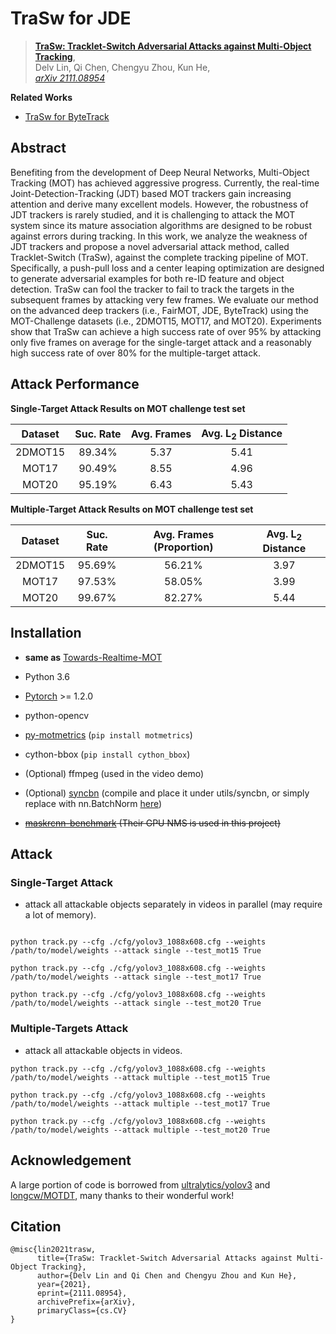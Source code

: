 # TraSw for JDE


> [**TraSw: Tracklet-Switch Adversarial Attacks against Multi-Object Tracking**](https://arxiv.org/abs/2111.08954),            
> Delv Lin, Qi Chen, Chengyu Zhou, Kun He,              
> *[arXiv 2111.08954](https://arxiv.org/abs/2111.08954)*

**Related Works**

* [TraSw for ByteTrack](https://github.com/DerryHub/ByteTrack-attack)

## Abstract

Benefiting from the development of Deep Neural Networks, Multi-Object Tracking (MOT) has achieved aggressive progress. Currently, the real-time Joint-Detection-Tracking (JDT) based MOT trackers gain increasing attention and derive many excellent models. However, the robustness of JDT trackers is rarely studied, and it is challenging to attack the MOT system since its mature association algorithms are designed to be robust against errors during tracking. In this work, we analyze the weakness of JDT trackers and propose a novel adversarial attack method, called Tracklet-Switch (TraSw), against the complete tracking pipeline of MOT. Specifically, a push-pull loss and a center leaping optimization are designed to generate adversarial examples for both re-ID feature and object detection. TraSw can fool the tracker to fail to track the targets in the subsequent frames by attacking very few frames. We evaluate our method on the advanced deep trackers (i.e., FairMOT, JDE, ByteTrack) using the MOT-Challenge datasets (i.e., 2DMOT15, MOT17, and MOT20). Experiments show that TraSw can achieve a high success rate of over 95% by attacking only five frames on average for the single-target attack and a reasonably high success rate of over 80% for the multiple-target attack.

## Attack Performance

**Single-Target Attack Results on MOT challenge test set**

| Dataset | Suc. Rate | Avg. Frames | Avg.  L<sub>2</sub> Distance |
| :-----: | :-------: | :---------: | :--------------------------: |
| 2DMOT15 |  89.34%   |    5.37     |             5.41             |
|  MOT17  |  90.49%   |    8.55     |             4.96             |
|  MOT20  |  95.19%   |    6.43     |             5.43             |

**Multiple-Target Attack Results on MOT challenge test set**

| Dataset | Suc. Rate | Avg.  Frames (Proportion) | Avg. L<sub>2</sub> Distance |
| :-----: | :-------: | :-----------------------: | :-------------------------: |
| 2DMOT15 |  95.69%   |          56.21%           |            3.97             |
|  MOT17  |  97.53%   |          58.05%           |            3.99             |
|  MOT20  |  99.67%   |          82.27%           |            5.44             |

## Installation

* **same as** [Towards-Realtime-MOT](https://github.com/Zhongdao/Towards-Realtime-MOT)

* Python 3.6
* [Pytorch](https://pytorch.org) >= 1.2.0 
* python-opencv
* [py-motmetrics](https://github.com/cheind/py-motmetrics) (`pip install motmetrics`)
* cython-bbox (`pip install cython_bbox`)
* (Optional) ffmpeg (used in the video demo)
* (Optional) [syncbn](https://github.com/ytoon/Synchronized-BatchNorm-PyTorch) (compile and place it under utils/syncbn, or simply replace with nn.BatchNorm [here](https://github.com/Zhongdao/Towards-Realtime-MOT/blob/master/models.py#L12))
* ~~[maskrcnn-benchmark](https://github.com/facebookresearch/maskrcnn-benchmark) (Their GPU NMS is used in this project)~~


## Attack

### Single-Target Attack

* attack all attackable objects separately in videos in parallel (may require a lot of memory).
```shell

python track.py --cfg ./cfg/yolov3_1088x608.cfg --weights /path/to/model/weights --attack single --test_mot15 True

python track.py --cfg ./cfg/yolov3_1088x608.cfg --weights /path/to/model/weights --attack single --test_mot17 True

python track.py --cfg ./cfg/yolov3_1088x608.cfg --weights /path/to/model/weights --attack single --test_mot20 True
```

### Multiple-Targets Attack

* attack all attackable objects in videos.

```shell
python track.py --cfg ./cfg/yolov3_1088x608.cfg --weights /path/to/model/weights --attack multiple --test_mot15 True

python track.py --cfg ./cfg/yolov3_1088x608.cfg --weights /path/to/model/weights --attack multiple --test_mot17 True

python track.py --cfg ./cfg/yolov3_1088x608.cfg --weights /path/to/model/weights --attack multiple --test_mot20 True
```

## Acknowledgement
A large portion of code is borrowed from [ultralytics/yolov3](https://github.com/ultralytics/yolov3) and [longcw/MOTDT](https://github.com/longcw/MOTDT), many thanks to their wonderful work!

## Citation

```
@misc{lin2021trasw,
      title={TraSw: Tracklet-Switch Adversarial Attacks against Multi-Object Tracking}, 
      author={Delv Lin and Qi Chen and Chengyu Zhou and Kun He},
      year={2021},
      eprint={2111.08954},
      archivePrefix={arXiv},
      primaryClass={cs.CV}
}
```